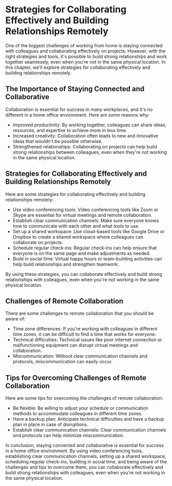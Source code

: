 Strategies for Collaborating Effectively and Building Relationships Remotely
============================================================================================================================

One of the biggest challenges of working from home is staying connected with colleagues and collaborating effectively on projects. However, with the right strategies and tools, it's possible to build strong relationships and work together seamlessly, even when you're not in the same physical location. In this chapter, we'll explore strategies for collaborating effectively and building relationships remotely.

The Importance of Staying Connected and Collaborative
-----------------------------------------------------

Collaboration is essential for success in many workplaces, and it's no different in a home office environment. Here are some reasons why:

* Improved productivity: By working together, colleagues can share ideas, resources, and expertise to achieve more in less time.
* Increased creativity: Collaboration often leads to new and innovative ideas that wouldn't be possible otherwise.
* Strengthened relationships: Collaborating on projects can help build strong relationships between colleagues, even when they're not working in the same physical location.

Strategies for Collaborating Effectively and Building Relationships Remotely
----------------------------------------------------------------------------

Here are some strategies for collaborating effectively and building relationships remotely:

* Use video conferencing tools: Video conferencing tools like Zoom or Skype are essential for virtual meetings and remote collaboration.
* Establish clear communication channels: Make sure everyone knows how to communicate with each other and what tools to use.
* Set up a shared workspace: Use cloud-based tools like Google Drive or Dropbox to create a shared workspace where colleagues can collaborate on projects.
* Schedule regular check-ins: Regular check-ins can help ensure that everyone is on the same page and make adjustments as needed.
* Build in social time: Virtual happy hours or team-building activities can help build relationships and strengthen teamwork.

By using these strategies, you can collaborate effectively and build strong relationships with colleagues, even when you're not working in the same physical location.

Challenges of Remote Collaboration
----------------------------------

There are some challenges to remote collaboration that you should be aware of:

* Time zone differences: If you're working with colleagues in different time zones, it can be difficult to find a time that works for everyone.
* Technical difficulties: Technical issues like poor internet connection or malfunctioning equipment can disrupt virtual meetings and collaboration.
* Miscommunication: Without clear communication channels and protocols, miscommunication can easily occur.

Tips for Overcoming Challenges of Remote Collaboration
------------------------------------------------------

Here are some tips for overcoming the challenges of remote collaboration:

* Be flexible: Be willing to adjust your schedule or communication methods to accommodate colleagues in different time zones.
* Have a backup plan: Anticipate technical difficulties and have a backup plan in place in case of disruptions.
* Establish clear communication channels: Clear communication channels and protocols can help minimize miscommunication.

In conclusion, staying connected and collaborative is essential for success in a home office environment. By using video conferencing tools, establishing clear communication channels, setting up a shared workspace, scheduling regular check-ins, building in social time, and being aware of the challenges and tips to overcome them, you can collaborate effectively and build strong relationships with colleagues, even when you're not working in the same physical location.
